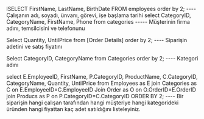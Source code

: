 lSELECT FirstName, LastName, BirthDate FROM employees order by 2; ---- Çalışanın adı, soyadı, ünvanı, görevi, işe başlama tarihi
select CategoryID, CategoryName, FirstName, Phone from categories ----- Müşterinin firma adını, temsilcisini ve telefonunu


Select Quantity, UntilPrice from [Order Details] order by 2; ---- Siparişin adetini ve satış fiyatını

Select CategoryID, CategoryName from Categories order by 2;  ---- Kategori adını

select E.EmployeeID, FirstName, P.CategoryID, ProductName, C.CategoryID, CategoryName, Quantity, UntilPrice from Employees as E join Categories as C on E.EmployeeID=C.EmployeeID Join Order as O on O.OrderID=E.OrderID join Producs as P on P.CategoryID=C.CategoryID ORDER BY 2;  ---- Bir siparişin hangi çalışan tarafından hangi müşteriye hangi kategorideki üründen hangi fiyattan kaç adet satıldığını listeleyiniz.
